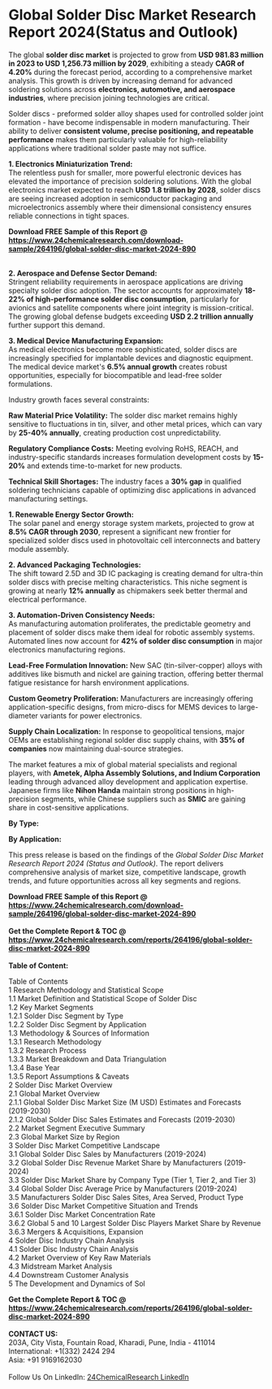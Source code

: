 <h1>Global Solder Disc Market Research Report 2024(Status and Outlook)</h1><p>The global <strong>solder disc market</strong> is projected to grow from <strong>USD 981.83 million in 2023 to USD 1,256.73 million by 2029</strong>, exhibiting a steady <strong>CAGR of 4.20%</strong> during the forecast period, according to a comprehensive market analysis. This growth is driven by increasing demand for advanced soldering solutions across <strong>electronics, automotive, and aerospace industries</strong>, where precision joining technologies are critical.</p><p>Solder discs - preformed solder alloy shapes used for controlled solder joint formation - have become indispensable in modern manufacturing. Their ability to deliver <strong>consistent volume, precise positioning, and repeatable performance</strong> makes them particularly valuable for high-reliability applications where traditional solder paste may not suffice.</p><p><strong>1. Electronics Miniaturization Trend:</strong><br>
The relentless push for smaller, more powerful electronic devices has elevated the importance of precision soldering solutions. With the global electronics market expected to reach <strong>USD 1.8 trillion by 2028</strong>, solder discs are seeing increased adoption in semiconductor packaging and microelectronics assembly where their dimensional consistency ensures reliable connections in tight spaces.</p><div><b>Download FREE Sample of this Report @ 
            <a href="https://www.24chemicalresearch.com/download-sample/264196/global-solder-disc-market-2024-890">
            https://www.24chemicalresearch.com/download-sample/264196/global-solder-disc-market-2024-890</a></b></div><br><p><strong>2. Aerospace and Defense Sector Demand:</strong><br>
Stringent reliability requirements in aerospace applications are driving specialty solder disc adoption. The sector accounts for approximately <strong>18-22% of high-performance solder disc consumption</strong>, particularly for avionics and satellite components where joint integrity is mission-critical. The growing global defense budgets exceeding <strong>USD 2.2 trillion annually</strong> further support this demand.</p><p><strong>3. Medical Device Manufacturing Expansion:</strong><br>
As medical electronics become more sophisticated, solder discs are increasingly specified for implantable devices and diagnostic equipment. The medical device market's <strong>6.5% annual growth</strong> creates robust opportunities, especially for biocompatible and lead-free solder formulations.</p><p>Industry growth faces several constraints:</p><p><strong>Raw Material Price Volatility:</strong> The solder disc market remains highly sensitive to fluctuations in tin, silver, and other metal prices, which can vary by <strong>25-40% annually</strong>, creating production cost unpredictability.</p><p><strong>Regulatory Compliance Costs:</strong> Meeting evolving RoHS, REACH, and industry-specific standards increases formulation development costs by <strong>15-20%</strong> and extends time-to-market for new products.</p><p><strong>Technical Skill Shortages:</strong> The industry faces a <strong>30% gap</strong> in qualified soldering technicians capable of optimizing disc applications in advanced manufacturing settings.</p><p><strong>1. Renewable Energy Sector Growth:</strong><br>
The solar panel and energy storage system markets, projected to grow at <strong>8.5% CAGR through 2030</strong>, represent a significant new frontier for specialized solder discs used in photovoltaic cell interconnects and battery module assembly.</p><p><strong>2. Advanced Packaging Technologies:</strong><br>
The shift toward 2.5D and 3D IC packaging is creating demand for ultra-thin solder discs with precise melting characteristics. This niche segment is growing at nearly <strong>12% annually</strong> as chipmakers seek better thermal and electrical performance.</p><p><strong>3. Automation-Driven Consistency Needs:</strong><br>
As manufacturing automation proliferates, the predictable geometry and placement of solder discs make them ideal for robotic assembly systems. Automated lines now account for <strong>42% of solder disc consumption</strong> in major electronics manufacturing regions.</p><p><strong>Lead-Free Formulation Innovation:</strong> New SAC (tin-silver-copper) alloys with additives like bismuth and nickel are gaining traction, offering better thermal fatigue resistance for harsh environment applications.</p><p><strong>Custom Geometry Proliferation:</strong> Manufacturers are increasingly offering application-specific designs, from micro-discs for MEMS devices to large-diameter variants for power electronics.</p><p><strong>Supply Chain Localization:</strong> In response to geopolitical tensions, major OEMs are establishing regional solder disc supply chains, with <strong>35% of companies</strong> now maintaining dual-source strategies.</p><p>The market features a mix of global material specialists and regional players, with <strong>Ametek, Alpha Assembly Solutions, and Indium Corporation</strong> leading through advanced alloy development and application expertise. Japanese firms like <strong>Nihon Handa</strong> maintain strong positions in high-precision segments, while Chinese suppliers such as <strong>SMIC</strong> are gaining share in cost-sensitive applications.</p><p><strong>By Type:</strong></p><p><strong>By Application:</strong></p><p>This press release is based on the findings of the <em>Global Solder Disc Market Research Report 2024 (Status and Outlook)</em>. The report delivers comprehensive analysis of market size, competitive landscape, growth trends, and future opportunities across all key segments and regions.</p><div><b>Download FREE Sample of this Report @ 
            <a href="https://www.24chemicalresearch.com/download-sample/264196/global-solder-disc-market-2024-890">
            https://www.24chemicalresearch.com/download-sample/264196/global-solder-disc-market-2024-890</a></b></div><br><div><b>Get the Complete Report & TOC @ 
            <a href="https://www.24chemicalresearch.com/reports/264196/global-solder-disc-market-2024-890">
            https://www.24chemicalresearch.com/reports/264196/global-solder-disc-market-2024-890</a></b></div><br>
            <b>Table of Content:</b><p>Table of Contents<br />
1 Research Methodology and Statistical Scope<br />
1.1 Market Definition and Statistical Scope of Solder Disc<br />
1.2 Key Market Segments<br />
1.2.1 Solder Disc Segment by Type<br />
1.2.2 Solder Disc Segment by Application<br />
1.3 Methodology & Sources of Information<br />
1.3.1 Research Methodology<br />
1.3.2 Research Process<br />
1.3.3 Market Breakdown and Data Triangulation<br />
1.3.4 Base Year<br />
1.3.5 Report Assumptions & Caveats<br />
2 Solder Disc Market Overview<br />
2.1 Global Market Overview<br />
2.1.1 Global Solder Disc Market Size (M USD) Estimates and Forecasts (2019-2030)<br />
2.1.2 Global Solder Disc Sales Estimates and Forecasts (2019-2030)<br />
2.2 Market Segment Executive Summary<br />
2.3 Global Market Size by Region<br />
3 Solder Disc Market Competitive Landscape<br />
3.1 Global Solder Disc Sales by Manufacturers (2019-2024)<br />
3.2 Global Solder Disc Revenue Market Share by Manufacturers (2019-2024)<br />
3.3 Solder Disc Market Share by Company Type (Tier 1, Tier 2, and Tier 3)<br />
3.4 Global Solder Disc Average Price by Manufacturers (2019-2024)<br />
3.5 Manufacturers Solder Disc Sales Sites, Area Served, Product Type<br />
3.6 Solder Disc Market Competitive Situation and Trends<br />
3.6.1 Solder Disc Market Concentration Rate<br />
3.6.2 Global 5 and 10 Largest Solder Disc Players Market Share by Revenue<br />
3.6.3 Mergers & Acquisitions, Expansion<br />
4 Solder Disc Industry Chain Analysis<br />
4.1 Solder Disc Industry Chain Analysis<br />
4.2 Market Overview of Key Raw Materials<br />
4.3 Midstream Market Analysis<br />
4.4 Downstream Customer Analysis<br />
5 The Development and Dynamics of Sol</p><div><b>Get the Complete Report & TOC @ 
            <a href="https://www.24chemicalresearch.com/reports/264196/global-solder-disc-market-2024-890">
            https://www.24chemicalresearch.com/reports/264196/global-solder-disc-market-2024-890</a></b></div><br><b>CONTACT US:</b><br>
            203A, City Vista, Fountain Road, Kharadi, Pune, India - 411014<br>
            International: +1(332) 2424 294<br>
            Asia: +91 9169162030 <br><br>
            Follow Us On LinkedIn: <a href="https://www.linkedin.com/company/24chemicalresearch/">24ChemicalResearch LinkedIn</a>